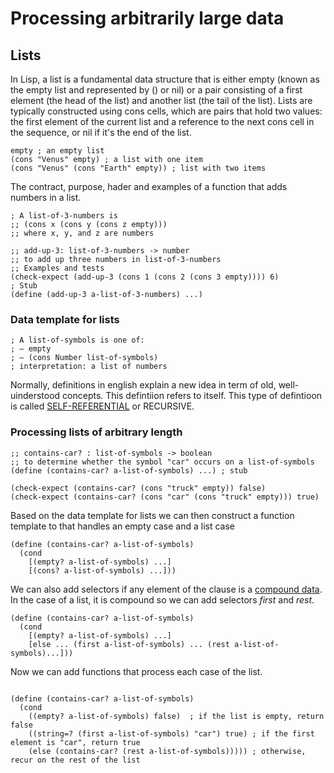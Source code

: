 # Processing arbitrarily large data

## Lists

In Lisp, a list is a fundamental data structure that is either empty (known as the empty list and represented by () or nil) or a pair consisting of a first element (the head of the list) and another list (the tail of the list). Lists are typically constructed using cons cells, which are pairs that hold two values: the first element of the current list and a reference to the next cons cell in the sequence, or nil if it's the end of the list.

```Lisp
empty ; an empty list
(cons "Venus" empty) ; a list with one item
(cons "Venus" (cons "Earth" empty)) ; list with two items
```

The contract, purpose, hader and examples of a function that adds numbers in a list.

```Lisp
; A list-of-3-numbers is
;; (cons x (cons y (cons z empty)))
;; where x, y, and z are numbers

;; add-up-3: list-of-3-numbers -> number
;; to add up three numbers in list-of-3-numbers
;; Examples and tests
(check-expect (add-up-3 (cons 1 (cons 2 (cons 3 empty)))) 6)
; Stub
(define (add-up-3 a-list-of-3-numbers) ...)

```

### Data template for lists

```Lisp
; A list-of-symbols is one of: 
; – empty
; – (cons Number list-of-symbols)
; interpretation: a list of numbers
```

Normally, definitions in english explain a new idea in term of old, well-uinderstood concepts. This defintiion refers to itself. This type of defintioon is called [SELF-REFERENTIAL](./04a-self-reference.md) or RECURSIVE.

### Processing lists of arbitrary length

```Lisp
;; contains-car? : list-of-symbols -> boolean
;; to determine whether the symbol "car" occurs on a list-of-symbols
(define (contains-car? a-list-of-symbols) ...) ; stub

(check-expect (contains-car? (cons "truck" empty)) false)
(check-expect (contains-car? (cons "car" (cons "truck" empty))) true)

```

Based on the data template for lists we can then construct a function template to that handles an empty case and a list case

```Lisp
(define (contains-car? a-list-of-symbols)
  (cond
    [(empty? a-list-of-symbols) ...]
    [(cons? a-list-of-symbols) ...]))
```

We can also add selectors if any element of the clause is a [compound data](./03b-compound-data.md). In the case of a list, it is compound so we can add selectors *first* and *rest*.

```Lisp
(define (contains-car? a-list-of-symbols)
  (cond
    [(empty? a-list-of-symbols) ...]
    [else ... (first a-list-of-symbols) ... (rest a-list-of-symbols)...]))
```
Now we can add functions that process each case of the list.

```Lisp

(define (contains-car? a-list-of-symbols)
  (cond
    ((empty? a-list-of-symbols) false)  ; if the list is empty, return false
    ((string=? (first a-list-of-symbols) "car") true) ; if the first element is "car", return true
    (else (contains-car? (rest a-list-of-symbols))))) ; otherwise, recur on the rest of the list
```


